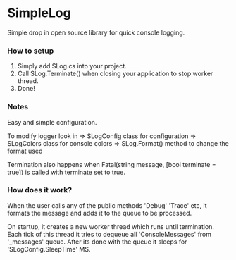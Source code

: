 # SimpleLog

Simple drop in open source library for quick console logging.

### How to setup

1. Simply add SLog.cs into your project. 
2. Call SLog.Terminate() when closing your application to stop worker thread.
3. Done!

### Notes 

Easy and simple configuration.

To modify logger look in 
=> SLogConfig class for configuration 
=> SLogColors class for console colors 
=> SLog.Format() method to change the format used

Termination also happens when Fatal(string message, [bool terminate = true]) is called with terminate set to true.

### How does it work?

When the user calls any of the public methods 'Debug' 'Trace' etc,
it formats the message and adds it to the queue to be processed.

On startup, it creates a new worker thread which runs until termination. 
Each tick of this thread it tries to dequeue all 'ConsoleMessages' from '_messages' queue.
After its done with the queue it sleeps for 'SLogConfig.SleepTime' MS.


